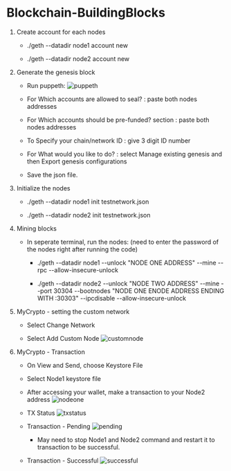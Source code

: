 # Blockchain-BuildingBlocks

1. Create account for each nodes
    - ./geth --datadir node1 account new

    - ./geth --datadir node2 account new

2. Generate the genesis block

    - Run puppeth:
    ![puppeth]()

    - For Which accounts are allowed to seal? : paste both nodes addresses

    - For Which accounts should be pre-funded? section : paste both nodes addresses

    - To Specify your chain/network ID : give 3 digit ID number

    - For What would you like to do? : select Manage existing genesis and then Export genesis configurations

    - Save the json file.

3. Initialize the nodes

    - ./geth --datadir node1 init testnetwork.json

    - ./geth --datadir node2 init testnetwork.json

4. Mining blocks
    - In seperate terminal, run the nodes: (need to enter the password of the nodes right after running the code)

        - ./geth --datadir node1 --unlock "NODE ONE ADDRESS" --mine --rpc --allow-insecure-unlock

        - ./geth --datadir node2 --unlock "NODE TWO ADDRESS" --mine --port 30304 --bootnodes "NODE ONE ENODE ADDRESS ENDING WITH :30303" --ipcdisable --allow-insecure-unlock

5. MyCrypto - setting the custom network

    - Select Change Network

    - Select Add Custom Node
    ![customnode]()


6. MyCrypto - Transaction

    - On View and Send, choose Keystore File

    - Select Node1 keystore file

    - After accessing your wallet, make a transaction to your Node2 address
    ![nodeone]()

    - TX Status
    ![txstatus]()

    - Transaction - Pending
    ![pending]()

        - May need to stop Node1 and Node2 command and restart it to transaction to be successful. 
    - Transaction - Successful
    ![successful]()


